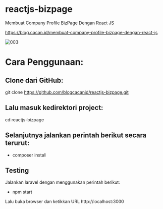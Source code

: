 # reactjs-bizpage
Membuat Company Profile BizPage Dengan React JS

https://blog.cacan.id/membuat-company-profile-bizpage-dengan-react-js

![003](https://user-images.githubusercontent.com/51890752/80346803-89b3fb80-8895-11ea-9c3c-25e84a78fae6.jpg)

# Cara Penggunaan:

## Clone dari GitHub:
git clone https://github.com/blogcacanid/reactjs-bizpage.git

## Lalu masuk kedirektori project:
cd reactjs-bizpage

## Selanjutnya jalankan perintah berikut secara terurut:
- composer install

## Testing
Jalankan laravel dengan menggunakan perintah berikut:
- npm start

Lalu buka browser dan ketikkan URL http://localhost:3000

